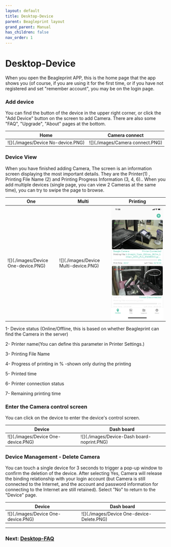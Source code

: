 ```yaml
---
layout: default
title: Desktop-Device
parent: Beagleprint layout
grand_parent: Manual
has_children: false
nav_order: 1
---
```


# Desktop-Device

When you open the Beagleprint APP, this is the home page that the app shows you (of course, if you are using it for the first time, or if you have not registered and set "remember account", you may be on the login page.

### Add device

You can find the button of the device in the upper right corner, or click the "Add Device" button on the screen to add Camera. There are also some "FAQ", "Upgrade", "About" pages at the bottom.

|Home|Camera connect|
|-|-|
|![](./images/Device No-device.PNG)|![](./images/Camera connect.PNG)|


### Device View

When you have finished adding Camera, The screen is an information screen displaying the most important details. They are the Printer(1) , Printing File Name (2) and Printing Progress Information (3, 4, 6).. When you add multiple devices (single page, you can view 2 Cameras at the same time), you can try to swipe the page to browse.

|One|Multi|Printing|
|-|-|-|
|![](./images/Device One-device.PNG)|![](./images/Device Multi-device.PNG)|![](./images/Device-Printing-multiDevice.PNG)|

1- Device status (Online/Offline, this is based on whether Beagleprint can find the Camera in the server)

2- Printer name(You can define this parameter in Printer Settings.)

3- Printing File Name

4- Progress of printing in % -shown only during the printing

5- Printed time

6- Printer connection status

7- Remaining printing time

### Enter the Camera control screen

You can click on the device to enter the device's control screen.

|Device|Dash board|
|-|-|
|![](./images/Device One-device.PNG)|![](./images/Device-Dash board-noprint.PNG)|

### Device Management - Delete Camera

You can touch a single device for 3 seconds to trigger a pop-up window to confirm the deletion of the device. After selecting Yes, Camera will release the binding relationship with your login account (but Camera is still connected to the Internet, and the account and password information for connecting to the Internet are still retained). Select "No" to return to the "Device" page.

|Device|Dash board|
|-|-|
|![](./images/Device One-device.PNG)|![](./images/Device One-device-Delete.PNG)|

---
### Next: [Desktop-FAQ](/Beaglecam/docs/Manual/Beagleprint%20FAQ.md)

